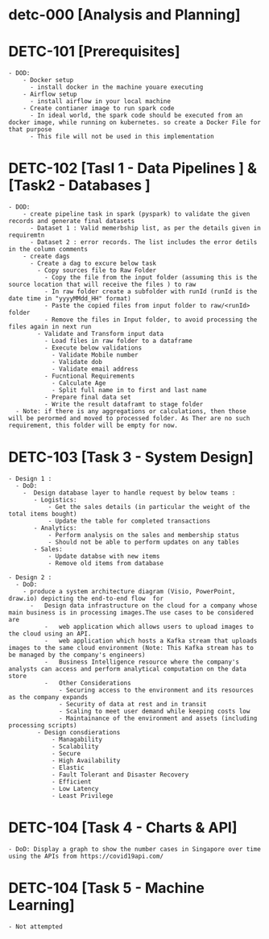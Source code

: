 # detc-000 [Analysis and Planning]

# DETC-101 [Prerequisites]
    - DOD:
        - Docker setup 
          - install docker in the machine youare executing 
        - Airflow setup 
          - install airflow in your local machine
        - Create contianer image to run spark code
          - In ideal world, the spark code should be executed from an docker image, while running on kubernetes. so create a Docker File for that purpose
          - This file will not be used in this implementation


# DETC-102 [Tasl 1 - Data Pipelines ] & [Task2 - Databases ]
    - DOD:
        - create pipeline task in spark (pyspark) to validate the given records and generate final datasets
          - Dataset 1 : Valid memerbship list, as per the details given in requiremtn
          - Dataset 2 : error records. The list includes the error detils in the column comments
        - create dags 
          - Create a dag to excure below task
            - Copy sources file to Raw Folder
              - Copy the file from the input folder (assuming this is the source location that will receive the files ) to raw
              - In raw folder create a subfolder with runId (runId is the date time in "yyyyMMdd_HH" format)
              - Paste the copied files from input folder to raw/<runId> folder
              - Remove the files in Input folder, to avoid processing the files again in next run
            - Validate and Transform input data
              - Load files in raw folder to a dataframe
              - Execute below validations
                - Validate Mobile number
                - Validate dob
                - Validate email address
              - Fucntional Requirements
                - Calculate Age
                - Split full name in to first and last name
              - Prepare final data set
              - Write the result dataframt to stage folder
      - Note: if there is any aggregations or calculations, then those will be perormed and moved to processed folder. As Ther are no such requirement, this folder will be empty for now. 
                

 # DETC-103 [Task 3 - System Design] 
    - Design 1 : 
      - DoD:
        -  Design database layer to handle request by below teams : 
           - Logistics: 
               - Get the sales details (in particular the weight of the total items bought)
               - Update the table for completed transactions
           - Analytics:
               - Perform analysis on the sales and membership status
               - Should not be able to perform updates on any tables
           - Sales:
               - Update databse with new items
               - Remove old items from database

    - Design 2 : 
      - DoD:
        - produce a system architecture diagram (Visio, PowerPoint, draw.io) depicting the end-to-end flow  for 
          -   Design data infrastructure on the cloud for a company whose main business is in processing images.The use cases to be considered are
              -   web application which allows users to upload images to the cloud using an API. 
              -   web application which hosts a Kafka stream that uploads images to the same cloud environment (Note: This Kafka stream has to be managed by the company's engineers)
              -   Business Intelligence resource where the company's analysts can access and perform analytical computation on the data store
              -   Other Considerations
                  - Securing access to the environment and its resources as the company expands
                  - Security of data at rest and in transit
                  - Scaling to meet user demand while keeping costs low
                  - Maintainance of the environment and assets (including processing scripts)
            - Design consdierations
                - Managability
                - Scalability
                - Secure
                - High Availability
                - Elastic
                - Fault Tolerant and Disaster Recovery
                - Efficient
                - Low Latency
                - Least Privilege

 # DETC-104 [Task 4 - Charts & API] 
    - DoD: Display a graph to show the number cases in Singapore over time using the APIs from https://covid19api.com/

 # DETC-104 [Task 5 - Machine Learning] 
    - Not attempted